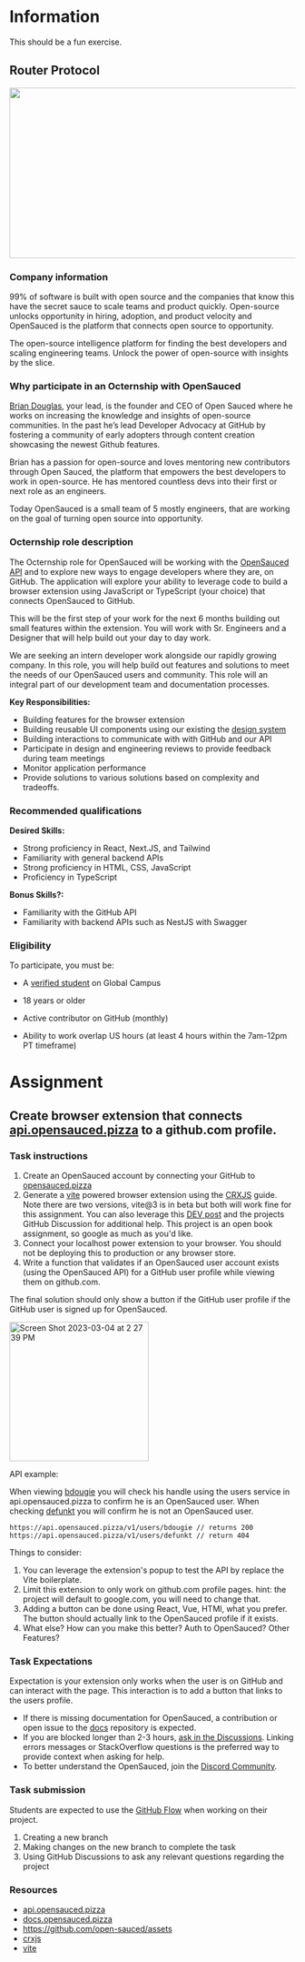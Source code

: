 # Information
This should be a fun exercise.

## Router Protocol

<!-- <p align="center" >

<img src="https://user-images.githubusercontent.com/124175970/224509096-12e4864a-6819-4c8c-8998-41c7a96ba026.jpg" />
  </p> -->

<!-- ![router-protocol-crypto-ninjas](https://user-images.githubusercontent.com/124175970/224509096-12e4864a-6819-4c8c-8998-41c7a96ba026.jpg) -->

<img src="https://user-images.githubusercontent.com/124175970/224509096-12e4864a-6819-4c8c-8998-41c7a96ba026.jpg" width="8000000em" height="300em" />


### Company information 






99% of software is built with open source and the companies that know this have the secret sauce to scale teams and product quickly. Open-source unlocks opportunity in hiring, adoption, and product velocity and OpenSauced is the platform that connects open source to opportunity. 

The open-source intelligence platform for finding the best developers and scaling engineering teams. Unlock the power of open-source with insights by the slice.

### Why participate in an Octernship with OpenSauced

[Brian Douglas](https://github.com/bdougie), your lead, is the founder and CEO of Open Sauced where he works on increasing the knowledge and insights of open-source communities. In the past he’s lead Developer Advocacy at GitHub by fostering a community of early adopters through content creation showcasing the newest Github features.

Brian has a passion for open-source and loves mentoring new contributors through Open Sauced, the platform that empowers the best developers to work in open-source. He has mentored countless devs into their first or next role as an engineers.

Today OpenSauced is a small team of 5 mostly engineers, that are working on the goal of turning open source into opportunity.

### Octernship role description

The Octernship role for OpenSauced will be working with the [OpenSauced API](https://api.opensauced.pizza/) and to explore new ways to engage developers where they are, on GitHub. The application will explore your ability to leverage code to build a browser extension using JavaScript or TypeScript (your choice) that connects OpenSauced to GitHub. 

This will be the first step of your work for the next 6 months building out small features within the extension. You will work with Sr. Engineers and a Designer that will help build out your day to day work. 

We are seeking an intern developer work alongside our rapidly growing company. In this role, you will help build out features and solutions to meet the needs of our OpenSauced users and community. This role will an integral part of our development team and documentation processes.

**Key Responsibilities:**

- Building features for the browser extension
- Building reusable UI components using our existing the [design system](https://design.opensauced.pizza/) 
- Building interactions to communicate with with GitHub and our API
- Participate in design and engineering reviews to provide feedback during team meetings
- Monitor application performance
- Provide solutions to various solutions based on complexity and tradeoffs.

### Recommended qualifications

**Desired Skills:**

- Strong proficiency in React, Next.JS, and Tailwind
- Familiarity with general backend APIs
- Strong proficiency in HTML, CSS, JavaScript
- Proficiency in TypeScript

**Bonus Skills?:**

- Familiarity with the GitHub API
- Familiarity with backend APIs such as NestJS with Swagger

### Eligibility

To participate, you must be:

* A [verified student](https://education.github.com/discount_requests/pack_application) on Global Campus

* 18 years or older

* Active contributor on GitHub (monthly)

* Ability to work overlap US hours (at least 4 hours within the 7am-12pm PT timeframe) 

# Assignment

## Create browser extension that connects [api.opensauced.pizza](https://api.opensauced.pizza/) to a github.com profile.

### Task instructions

1. Create an OpenSauced account by connecting your GitHub to [opensauced.pizza](https://insights.opensauced.pizza)
1. Generate a [vite](https://vitejs.dev/) powered browser extension using the [CRXJS](https://crxjs.dev/vite-plugin/getting-started/vanilla-js/create-project) guide. Note there are two versions, vite@3 is in beta but both will work fine for this assignment. You can also leverage this [DEV post](https://dev.to/jacksteamdev/create-a-vite-react-chrome-extension-in-90-seconds-3df7) and the projects GitHub Discussion for additional help. This project is an open book assignment, so google as much as you'd like.
1. Connect your localhost power extension to your browser. You should not be deploying this to production or any browser store. 
1. Write a function that validates if an OpenSauced user account exists (using the OpenSauced API) for a GitHub user profile while viewing them on github.com. 

The final solution should only show a button if the GitHub user profile if the GitHub user is signed up for OpenSauced.

<img width="245" alt="Screen Shot 2023-03-04 at 2 27 39 PM" src="https://user-images.githubusercontent.com/5713670/222931380-bc824441-abc8-46f9-af4b-8adf4b3ef373.png">

API example:

When viewing [bdougie](https://github.com/bdougie) you will check his handle using the users service in api.opensauced.pizza to confirm he is an OpenSauced user. When checking [defunkt](https://github.com/defunkt) you will confirm he is not an OpenSauced user.

```
https://api.opensauced.pizza/v1/users/bdougie // returns 200
https://api.opensauced.pizza/v1/users/defunkt // return 404
```

Things to consider:

1. You can leverage the extension's popup to test the API by replace the Vite boilerplate.
1. Limit this extension to only work on github.com profile pages. hint: the project will default to google.com, you will need to change that.
1. Adding a button can be done using React, Vue, HTMl, what you prefer. The button should actually link to the OpenSauced profile if it exists.
1. What else? How can you make this better? Auth to OpenSauced? Other Features?

### Task Expectations

Expectation is your extension only works when the user is on GitHub and can interact with the page. This interaction is to add a button that links to the users profile. 

- If there is missing documentation for OpenSauced, a contribution or open issue to the [docs](https://docs.opensauced.pizza/) repository is expected.
- If you are blocked longer than 2-3 hours, [ask in the Discussions](https://github.com/open-sauced-craftwork/browser-extension/discussions). Linking errors messages or StackOverflow questions is the preferred way to provide context when asking for help.
- To better understand the OpenSauced, join the [Discord Community](https://discord.gg/opensauced).

### Task submission

Students are expected to use the [GitHub Flow](https://docs.github.com/en/get-started/quickstart/github-flow) when working on their project. 

1. Creating a new branch
2. Making changes on the new branch to complete the task
4. Using GitHub Discussions to ask any relevant questions regarding the project

### Resources

- [api.opensauced.pizza](https://api.opensauced.pizza/)
- [docs.opensauced.pizza](https://docs.opensauced.pizza/)
- https://github.com/open-sauced/assets
- [crxjs](https://crxjs.dev/) 
- [vite](https://vitejs.dev/)
